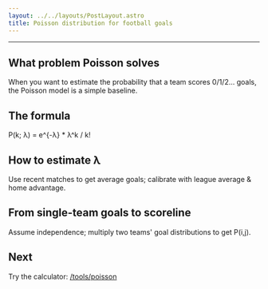```yaml
---
layout: ../../layouts/PostLayout.astro
title: Poisson distribution for football goals
---
```

---

## What problem Poisson solves
When you want to estimate the probability that a team scores 0/1/2... goals, the Poisson model is a simple baseline.

## The formula
P(k; λ) = e^{-λ} * λ^k / k!

## How to estimate λ
Use recent matches to get average goals; calibrate with league average & home advantage.

## From single-team goals to scoreline
Assume independence; multiply two teams' goal distributions to get P(i,j).

## Next
Try the calculator: [/tools/poisson](/tools/poisson)
